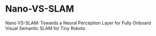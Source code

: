 # Nano-VS-SLAM
Nano VS-SLAM: Towards a Neural Perception Layer for Fully Onboard Visual Semantic SLAM for Tiny Robots
